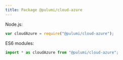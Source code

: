 ```yaml
---
title: Package @pulumi/cloud-azure
---
```



Node.js:

```javascript
var cloudAzure = require("@pulumi/cloud-azure");
```

ES6 modules:

```typescript
import * as cloudAzure from "@pulumi/cloud-azure";
```



